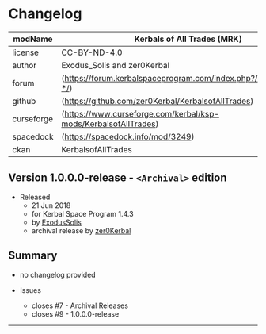 # Changelog  
  
| modName    | Kerbals of All Trades (MRK)                                       |
| ---------- | ----------------------------------------------------------------- |
| license    | CC-BY-ND-4.0                                                      |
| author     | Exodus_Solis and zer0Kerbal                                       |
| forum      | (https://forum.kerbalspaceprogram.com/index.php?/topic/212070-*/) |
| github     | (https://github.com/zer0Kerbal/KerbalsofAllTrades)                |
| curseforge | (https://www.curseforge.com/kerbal/ksp-mods/KerbalsofAllTrades)   |
| spacedock  | (https://spacedock.info/mod/3249)                                 |
| ckan       | KerbalsofAllTrades                                                |

## Version 1.0.0.0-release - `<Archival>` edition

* Released
  * 21 Jun 2018
  * for Kerbal Space Program 1.4.3
  * by [ExodusSolis](https://github.com/ExodusSolis)
  * archival release by [zer0Kerbal](https://github.com/zer0Kerbal)

## Summary

* no changelog provided

* Issues
  * closes #7 - Archival Releases
  * closes #9 - 1.0.0.0-release

---